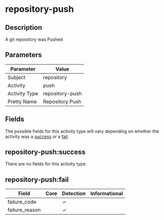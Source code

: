 repository-push
===============

Description
-----------
A git repository was Pushed

Parameters
----------
| Parameter     | Value           |
| ------------- | --------------- |
| Subject       | repository      |
| Activity      | push            |
| Activity Type | repository-push |
| Pretty Name   | Repository Push |


Fields
------

The possible fields for this activity type will vary depending on whether the activity was a [success](#repository-pushsuccess) or a [fail](#repository-pushfail).


repository-push:success
-----------------------

There are no fields for this activity type.


repository-push:fail
--------------------

| Field          | Core | Detection | Informational |
| -------------- | ---- | --------- | ------------- |
| failure_code   |      | &#10003;  |               |
| failure_reason |      | &#10003;  |               |
